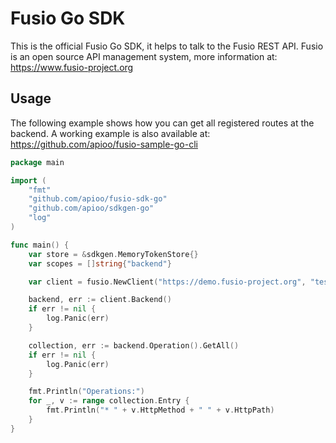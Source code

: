 
# Fusio Go SDK

This is the official Fusio Go SDK, it helps to talk to the Fusio REST API.
Fusio is an open source API management system, more information at:
https://www.fusio-project.org

## Usage

The following example shows how you can get all registered routes at the backend.
A working example is also available at: https://github.com/apioo/fusio-sample-go-cli

```go
package main

import (
	"fmt"
	"github.com/apioo/fusio-sdk-go"
	"github.com/apioo/sdkgen-go"
	"log"
)

func main() {
	var store = &sdkgen.MemoryTokenStore{}
	var scopes = []string{"backend"}

	var client = fusio.NewClient("https://demo.fusio-project.org", "test", "FRsNh1zKCXlB", store, scopes)

	backend, err := client.Backend()
	if err != nil {
		log.Panic(err)
	}

	collection, err := backend.Operation().GetAll()
	if err != nil {
		log.Panic(err)
	}

	fmt.Println("Operations:")
	for _, v := range collection.Entry {
		fmt.Println("* " + v.HttpMethod + " " + v.HttpPath)
	}
}

```
